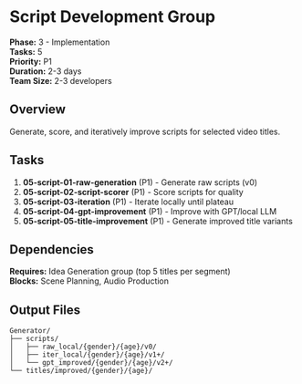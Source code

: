 # Script Development Group

**Phase:** 3 - Implementation  
**Tasks:** 5  
**Priority:** P1  
**Duration:** 2-3 days  
**Team Size:** 2-3 developers

## Overview

Generate, score, and iteratively improve scripts for selected video titles.

## Tasks

1. **05-script-01-raw-generation** (P1) - Generate raw scripts (v0)
2. **05-script-02-script-scorer** (P1) - Score scripts for quality
3. **05-script-03-iteration** (P1) - Iterate locally until plateau
4. **05-script-04-gpt-improvement** (P1) - Improve with GPT/local LLM
5. **05-script-05-title-improvement** (P1) - Generate improved title variants

## Dependencies

**Requires:** Idea Generation group (top 5 titles per segment)  
**Blocks:** Scene Planning, Audio Production

## Output Files

```
Generator/
├── scripts/
│   ├── raw_local/{gender}/{age}/v0/
│   ├── iter_local/{gender}/{age}/v1+/
│   └── gpt_improved/{gender}/{age}/v2+/
└── titles/improved/{gender}/{age}/
```
